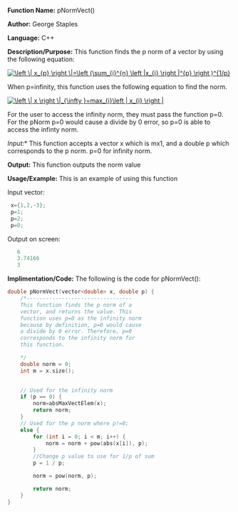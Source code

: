 **Function Name:**         pNormVect()

**Author:** George Staples

**Language:** C++

**Description/Purpose:** This function finds the p norm of a vector by using the following equation:

<a href="https://www.codecogs.com/eqnedit.php?latex=\left&space;\|&space;x_{p}&space;\right&space;\|=\left&space;(\sum_{i}^{n}&space;\left&space;|x_{i}&space;\right&space;|^{p}&space;\right&space;)^{1/p}" target="_blank"><img src="https://latex.codecogs.com/gif.latex?\left&space;\|&space;x_{p}&space;\right&space;\|=\left&space;(\sum_{i}^{n}&space;\left&space;|x_{i}&space;\right&space;|^{p}&space;\right&space;)^{1/p}" title="\left \| x_{p} \right \|=\left (\sum_{i}^{n} \left |x_{i} \right |^{p} \right )^{1/p}" /></a>

When p=infinity, this function uses the following equation to find the norm.

<a href="https://www.codecogs.com/eqnedit.php?latex=\left&space;\|&space;x&space;\right&space;\|_{\infty&space;}=max_{i}\left&space;|&space;x_{i}&space;\right&space;|" target="_blank"><img src="https://latex.codecogs.com/gif.latex?\left&space;\|&space;x&space;\right&space;\|_{\infty&space;}=max_{i}\left&space;|&space;x_{i}&space;\right&space;|" title="\left \| x \right \|_{\infty }=max_{i}\left | x_{i} \right |" /></a>

For the user to access the infinity norm, they must pass the function p=0. For the pNorm p=0 would cause a divide by 0 error, so p=0 is able to access the infinty norm. 

*Input:** This function accepts a vector x which is mx1, and a double p which corresponds to the p norm. p=0 for infinity norm.
  
**Output:** This function outputs the norm value

**Usage/Example:** This is an example of using this function

Input vector:
```c++
 x={1,2,-3};
 p=1;
 p=2;
 p=0;
```
Output on screen:
```c++
   6
   3.74166
   3   
```
**Implimentation/Code:** The following is the code for pNormVect():
```c++
double pNormVect(vector<double> x, double p) {
	/*---------------------------------
	This function finds the p norm of a 
	vector, and returns the value. This 
	function uses p=0 as the infinity norm
	because by definition, p=0 would cause
	a divide by 0 error. Therefore, p=0 
	corresponds to the infinity norm for
	this function.

	*/
	double norm = 0;
	int m = x.size();
	

	// Used for the infinity norm
	if (p == 0) {
		norm=absMaxVectElem(x);
		return norm;
	}
	// Used for the p norm where p!=0;
	else {
		for (int i = 0; i < m; i++) {
			norm = norm + pow(abs(x[i]), p);
		}
		//Change p value to use for 1/p of sum
		p = 1 / p;

		norm = pow(norm, p);

		return norm;
	}
}
```
